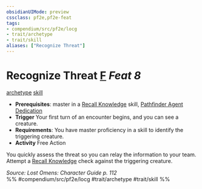```yaml
---
obsidianUIMode: preview
cssclass: pf2e,pf2e-feat
tags:
- compendium/src/pf2e/locg
- trait/archetype
- trait/skill
aliases: ["Recognize Threat"]
---
```

# Recognize Threat  [F](../../Rules/core-rulebook/chapter-9-playing-the-game.md#Actions "Free Action") *Feat 8*  
[archetype](../../Rules/traits/archetype.md)  [skill](../../Rules/traits/skill.md)  

- **Prerequisites**: master in a [Recall Knowledge](../../Rules/actions/recall-knowledge.md) skill, [Pathfinder Agent Dedication](pathfinder-agent-dedication-lowg.md)
- **Trigger** Your first turn of an encounter begins, and you can see a creature.
- **Requirements**: You have master proficiency in a skill to identify the triggering creature.
- **Activity** Free Action

You quickly assess the threat so you can relay the information to your team. Attempt a [Recall Knowledge](../../Rules/actions/recall-knowledge.md) check against the triggering creature.

*Source: Lost Omens: Character Guide p. 112*  
%% #compendium/src/pf2e/locg #trait/archetype #trait/skill %%